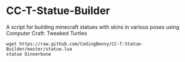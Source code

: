 # CC-T-Statue-Builder
A script for building minecraft statues with skins in various poses using Computer Craft: Tweaked Turtles

    wget https://raw.github.com/CodingBenny/CC-T-Statue-Builder/master/statue.lua
    statue Dinnerbone
